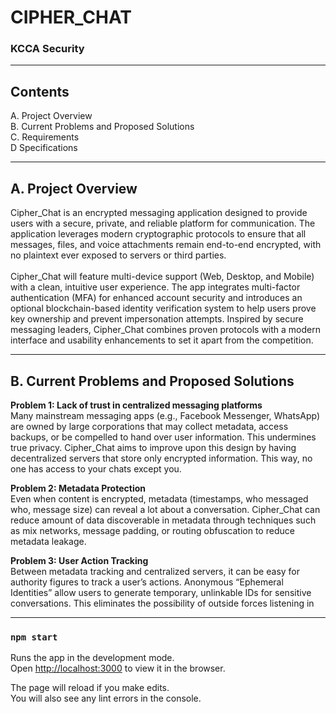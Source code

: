# CIPHER_CHAT
### KCCA Security

-------------------

## Contents
A. Project Overview </br>
B. Current Problems and Proposed Solutions</br>
C. Requirements </br>
D Specifications


------------

## A. Project Overview </br>
Cipher_Chat is an encrypted messaging application designed to provide users with a secure, private,
and reliable platform for communication. The application leverages modern cryptographic protocols
to ensure that all messages, files, and voice attachments remain end-to-end encrypted, with no
plaintext ever exposed to servers or third parties. </br></br>
Cipher_Chat will feature multi-device support (Web, Desktop, and Mobile) with a clean, intuitive
user experience. The app integrates multi-factor authentication (MFA) for enhanced account
security and introduces an optional blockchain-based identity verification system to help users
prove key ownership and prevent impersonation attempts.
Inspired by secure messaging leaders, Cipher_Chat combines proven protocols with a modern
interface and usability enhancements to set it apart from the competition.

-----------
## B. Current Problems and Proposed Solutions
<b>Problem 1: Lack of trust in centralized messaging platforms</br></b>
Many mainstream messaging apps (e.g., Facebook Messenger, WhatsApp) are owned by
large corporations that may collect metadata, access backups, or be compelled to hand over user
information. This undermines true privacy. Cipher_Chat aims to improve upon this design by
having decentralized servers that store only encrypted information. This way, no one has access
to your chats except you.

<b>Problem 2: Metadata Protection</br></b>
Even when content is encrypted, metadata (timestamps, who messaged who, message size)
can reveal a lot about a conversation. Cipher_Chat can reduce amount of data discoverable in
metadata through techniques such as mix networks, message padding, or routing obfuscation to
reduce metadata leakage.

<b>Problem 3: User Action Tracking</br></b>
Between metadata tracking and centralized servers, it can be easy for authority figures to
track a user’s actions. Anonymous “Ephemeral Identities” allow users to generate temporary,
unlinkable IDs for sensitive conversations. This eliminates the possibility of outside forces
listening in



-----------



### `npm start`

Runs the app in the development mode.\
Open [http://localhost:3000](http://localhost:3000) to view it in the browser.

The page will reload if you make edits.\
You will also see any lint errors in the console.

